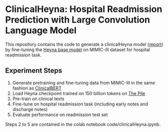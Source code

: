 # ClinicalHeyna: Hospital Readmission Prediction with Large Convolution Language Model

This repository contains the code to generate a clinicalHeyna model ([report](tmp_link)) by fine-tuning the [Heyna base model](https://arxiv.org/abs/2302.10866) on MIMIC-III dataset for hospital readmission task.

## Experiment Steps
1. Generate pretraining and fine-tuning data from  MIMIC-III in the same fashion as [ClinicalBERT](https://arxiv.org/abs/1904.05342)
2. Load Heyna checkpoint trained on 150 billion tokens on [The Pile](https://pile.eleuther.ai/)
3. Pre-train on clinical texts
4. Fine-tune on hospital readmission task (including early notes and discharge notes)
5. Evaluate performance on readmission test set

Steps 2 to 5 are contained in the colab notebook code/clinicalHeyna.ipynb.
